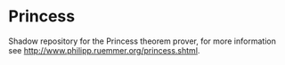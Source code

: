 # Princess
Shadow repository for the Princess theorem prover, for more information see
http://www.philipp.ruemmer.org/princess.shtml.
